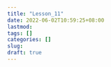 ```yaml
---
title: "Lesson_11"
date: 2022-06-02T10:59:25+08:00
lastmod:
tags: []
categories: []
slug:
draft: true
---
```


